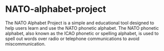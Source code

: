# NATO-alphabet-project
The NATO Alphabet Project is a simple and educational tool designed to help users learn and use the NATO phonetic alphabet. The NATO phonetic alphabet, also known as the ICAO phonetic or spelling alphabet, is used to spell out words over radio or telephone communications to avoid miscommunication.

